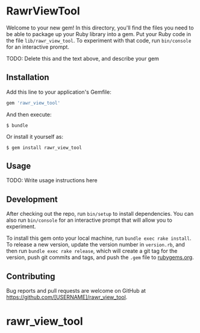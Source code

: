 # RawrViewTool

Welcome to your new gem! In this directory, you'll find the files you need to be able to package up your Ruby library into a gem. Put your Ruby code in the file `lib/rawr_view_tool`. To experiment with that code, run `bin/console` for an interactive prompt.

TODO: Delete this and the text above, and describe your gem

## Installation

Add this line to your application's Gemfile:

```ruby
gem 'rawr_view_tool'
```

And then execute:

    $ bundle

Or install it yourself as:

    $ gem install rawr_view_tool

## Usage

TODO: Write usage instructions here

## Development

After checking out the repo, run `bin/setup` to install dependencies. You can also run `bin/console` for an interactive prompt that will allow you to experiment.

To install this gem onto your local machine, run `bundle exec rake install`. To release a new version, update the version number in `version.rb`, and then run `bundle exec rake release`, which will create a git tag for the version, push git commits and tags, and push the `.gem` file to [rubygems.org](https://rubygems.org).

## Contributing

Bug reports and pull requests are welcome on GitHub at https://github.com/[USERNAME]/rawr_view_tool.

# rawr_view_tool
